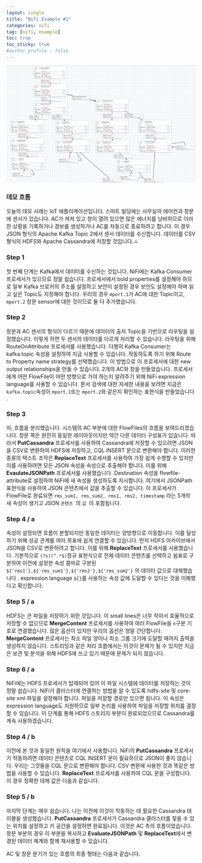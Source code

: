 ```yaml
---
layout: single
title: "Nifi Example #1"
categories: nifi
tag: [nifi, example]
toc: true
toc_sticky: true
#author_profile : false
---
```




<img src="https://raw.githubusercontent.com/kalphageek/kalphageek.github.io/master/img/nifi-sample_1.png" style="zoom:150%;" />



### 데모 흐름

오늘의 데모 사례는 IoT 애플리케이션입니다. 스마트 빌딩에는 사무실의 에어컨과 창문에 센서가 있습니다. AC가 켜져 있고 창이 열려 있으면 많은 에너지를 낭비하므로 이러한 상황을 기록하거나 경보를 생성하거나 AC를 자동으로 종료하려고 합니다. 이 경우 JSON 형식의 Apache Kafka Topic 2에서 센서 데이터를 수신합니다. 데이터를 CSV 형식의 HDFS와 Apache Cassandra에 저장할 것입니다.ㅗ

### Step 1

첫 번째 단계는 Kafka에서 데이터를 수신하는 것입니다. NiFi에는 Kafka Consumer 프로세서가 있으므로 정말 쉽습니다.
프로세서에서 bold properties를 설정해야 하므로 일부 Kafka 브로커의 주소를 설정하고 보안이 설정된 경우 보안도 설정해야 하며 읽고 싶은 Topic도 지정해야 합니다. 우리의 경우 `mport.1`가 AC에 대한 Topic이고, `mport.2` 창문 sensor에 대한 것이므로 둘 다 추가했습니다.

### Step 2

창문과 AC 센서의 형식이 다르기 때문에 데이터의 출처 Topic을 기반으로 라우팅을 설정했습니다. 이렇게 하면 두 센서의 데이터를 다르게 처리할 수 있습니다. 라우팅을 위해 RouteOnAttribute 프로세서를 사용했습니다.
다행히 Kafka Consumer는 kafka.topic 속성을 설정하여 지금 사용할 수 있습니다. 작동하도록 하기 위해 Route to Property name strategy를 선택했습니다. 이 방법으로 이 프로세서에 대한 new output relationships을 만들 수 있습니다. 2개의 AC와 창을 만들었습니다. 프로세서에게 어떤 FlowFile이 어떤 방향으로 가야 하는지 알려주기 위해 NiFi expression language를 사용할 수 있습니다. 문서 검색에 대한 자세한 내용을 보려면 지금은 `kafka.topic`속성이 `mport.1`또는 `mport.2`와 같은지 확인하는 표현식을 만들었습니다 .

### Step 3

자, 흐름을 분리했습니다. 시스템의 AC 부분에 대한 FlowFiles의 흐름을 보여드리겠습니다. 창문 쪽은 완전히 동일한 레이아웃이지만 약간 다른 데이터 구성표가 있습니다.
따라서 **PutCassandra** 프로세서를 사용하여 Cassandra에 저장할 수 있으려면 JSON을 CSV로 변환하여 HDFS에 저장하고, CQL INSERT 문으로 변환해야 합니다. 이러한 종류의 텍스트 조작은 **ReplaceText** 프로세서를 사용하여 가장 쉽게 수행할 수 있지만 이를 사용하려면 모든 JSON 속성을 속성으로 추출해야 합니다. 이를 위해 **EvaulateJSONPath** 프로세서를 사용했습니다.
Destination 속성을 flowfile-attribute로 설정하여 NiFi에 새 속성을 생성하도록 지시합니다. 여기에서 JSONPath 표현식을 사용하여 JSON 콘텐츠에서 값을 추출할 수 있습니다. 이 프로세서가 FlowFile로 완료되면 `rms_sum1, rms_sum2, rms1, rms2, timestamp` 라는 5개의 새 속성이 생기고 JSON ``콘텐츠 ``의 ``값 ``이 포함됩니다.

### Step 4 / a

속성이 설정되면 흐름이 분할되지만 동일한 데이터는 양방향으로 이동합니다. 이를 달성하기 위해 성공 관계를 여러 목표에 쉽게 연결할 수 있습니다. 먼저 HDFS 아카이브에서 JSON을 CSV로 변환하려고 합니다. 이를 위해 **ReplaceText** 프로세서를 사용했습니다.
기본적으로 `(?s)(^.*$)`정규 표현식으로 전체 데이터 콘텐츠를 선택하고 쉼표로 구분하여 이전에 설정한 속성 콤마로 구분된 `${'rms1'},${'rms_sum1'},${'rms2'},${'rms_sum2'}` 의 데이터 값으로 대체했습니다 .  expression language `${}`를 사용하는 속성 값에 도달할 수 있다는 것을 이해했다고 확신합니다.

### Step 5 / a

HDFS는 큰 파일을 저장하기 위한 것입니다. 이 small lines은 너무 작아서 효율적으로 저장할 수 없으므로 **MergeContent** 프로세서를 사용하여 여러 FlowFile을 `n`구분 기호로 연결했습니다.
많은 옵션이 있지만 우리의 옵션은 정말 간단합니다. **MergeContent** 프로세서는 최소 파일 양이나 최소 그룹 크기에 도달할 때까지 출력을 생성하지 않습니다. 스트리밍과 같은 처리 흐름에서는 이것이 문제가 될 수 있지만 지금은 보관 및 분석을 위해 HDFS에 쓰고 있기 때문에 문제가 되지 않습니다.

### Step 6 / a

NiFi에는 HDFS 프로세서가 탑재되어 있어 이 파일 시스템에 데이터를 저장하는 것이 정말 쉽습니다. NiFi가 클러스터에 연결하는 방법을 알 수 있도록 hdfs-site 및 core-site xml 파일을 설정해야 합니다. 파일을 저장할 경로만 있으면 됩니다. 이 속성은 expression language도 지원하므로 일부 논리를 사용하여 파일을 저장할 위치를 결정할 수 있습니다.
이 단계를 통해 HDFS 스토리지 부분이 완료되었으므로 Cassandra를 계속 사용하겠습니다.

### Step 4 / b

이전에 본 것과 동일한 원칙을 여기에서 사용합니다. NiFi의 **PutCassandra** 프로세서가 작동하려면 데이터 콘텐츠로 CQL INSERT 문이 필요하므로 JSON이 좋지 않습니다. 우리는 그것들을 CQL 문으로 변환해야 합니다. CSV 변환에 사용한 것과 똑같은 방법을 사용할 수 있습니다.
**ReplaceText** 프로세서를 사용하여 CQL 문을 구성합니다. 이 경우 정확한 대체 값은 다음과 같습니다.

### Step 5 / b

마지막 단계는 매우 쉽습니다. 나는 이전에 이것이 작동하는 데 필요한 Cassandra 테이블을 생성했습니다. **PutCassandra** 프로세서가 Cassandra 클러스터를 찾을 수 있는 위치를 설정하고 키 공간을 설정하면 완료됩니다.
이것은 AC 측의 흐름이었습니다. 창문 부분의 경우 이 부분을 복사하고 **EvaluateJSONPath** 및 **ReplaceText**에서 변경된 데이터 체계와 함께 재사용할 수 있습니다.

AC 및 창문 분기가 있는 흐름의 최종 형태는 다음과 같습니다.